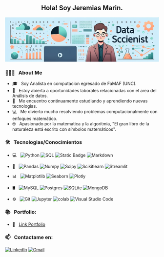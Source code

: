 <div align="center">
  <h2>Hola! Soy Jeremias Marin.</h2>  
</div>

![banner](./BANNER_DS.png)

<div>
  <h3> 👨🏻‍💻 &nbsp; About Me</h3>
  
  - 🎓 &nbsp; Soy Analista en computacion egresado de FaMAF (UNC).
  - 💼 &nbsp; Estoy abierta a oportunidades laborales relacionadas con el area del Análisis de datos.
  - 🌱 &nbsp; Me encuentro continuamente estudiando y aprendiendo nuevas tecnologías.
  - 💻 &nbsp; Me divierto mucho resolviendo problemas computacionalmente con enfoques matemático.
  - 🤓 &nbsp; Apasionado por la matematica y la algoritmia, "El gran libro de la naturaleza está escrito con símbolos matemáticos".
</div>

<div>
  <h3> 🛠 &nbsp; Tecnologias/Conocimientos</h3>
  
  - 💻 &nbsp;
    ![Python](https://img.shields.io/badge/-Python-333333?style=flat&logo=python)
    ![SQL](https://img.shields.io/badge/-SQL-333333?style=flat&logo=sql)
    ![Static Badge](https://img.shields.io/badge/-NO_SQL-333333??style=flat)
    ![Markdown](https://img.shields.io/badge/-Markdown-333333?style=flat&logo=markdown)
    
  - 📘 &nbsp;
    ![Pandas](https://img.shields.io/badge/-Pandas-333333?style=flat&logo=pandas)
    ![Numpy](https://img.shields.io/badge/-Numpy-333333?style=flat&logo=numpy)
    ![Scipy](https://img.shields.io/badge/-Scipy-333333?style=flat&logo=scipy)
    ![Scikitlearn](https://img.shields.io/badge/-Scikitlearn-333333?style=flat&logo=scikitlearn)
    ![Streamlit](https://img.shields.io/badge/-Streamlit-333333?style=flat&logo=streamlit)
  
  - 📊 &nbsp;
    ![Matplotlib](https://img.shields.io/badge/-Matplotlib-333333?style=flat&logo=matplotlib)
    ![Seaborn](https://img.shields.io/badge/-Seaborn-333333?style=flat&logo=seaborn)
    ![Plotly](https://img.shields.io/badge/-Plotly-333333?style=flat&logo=plotly)
    
  - 🛢 &nbsp;
    ![MySQL](https://img.shields.io/badge/-MySQL-333333?style=flat&logo=MySQL)
    ![Postgres](https://img.shields.io/badge/-Postgres-333333?style=flat&logo=postgresql)
    ![SQLite](https://img.shields.io/badge/-SQLite-333333?style=flat&logo=sqlite)
    ![MongoDB](https://img.shields.io/badge/-MongoDB-333333?style=flat&logo=mongodb)
    
  - ⚙️ &nbsp;
    ![Git](https://img.shields.io/badge/-Git-333333?style=flat&logo=git)
    ![Jupyter](https://img.shields.io/badge/-Jupyter-333333?style=flat&logo=jupyter)
    ![colab](https://img.shields.io/badge/-colab-333333?style=flat&logo=colabbadge)
    ![Visual Studio Code](https://img.shields.io/badge/-Visual%20Studio%20Code-333333?style=flat&logo=visual-studio-code&logoColor=007ACC)
</div>

<div>
  <h3> 📚 &nbsp; Portfolio:</h3>
  
  - 📝 &nbsp; [Link Portfolio](https://lapantufla.github.io/Portfolio/)    
</div>

  
<div>
  <h3> 📫 &nbsp; Contactame en:</h3>
  <a href="https://www.linkedin.com/in/jeremias-marin/"><img alt="LinkedIn" src="https://img.shields.io/badge/LinkedIn-blue?style=flat-square&logo=linkedin"></a>
  <a href="mailto:marin.jeremias.g@gmail.com"><img alt="Gmail" src="https://img.shields.io/badge/Gmail-blue?logo=gmail"/></a>
</div>
